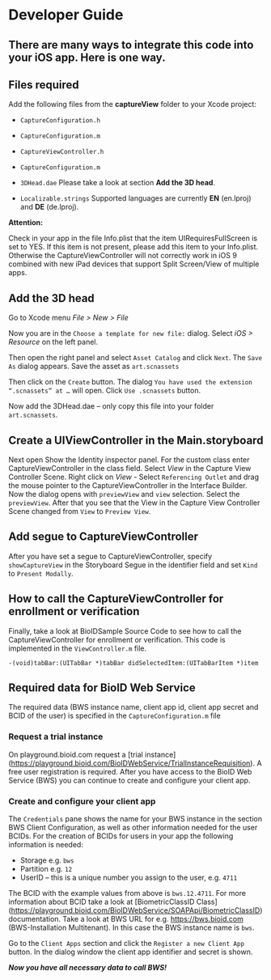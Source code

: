 Developer Guide
===============

There are many ways to integrate this code into your iOS app. Here is one way. 
-------------------------------------------------------------------------------------------------

## Files required
Add the following files from the **captureView** folder to your Xcode project:

- `CaptureConfiguration.h`
- `CaptureConfiguration.m`
- `CaptureViewController.h`
- `CaptureConfiguration.m`

- `3DHead.dae`
Please take a look at section **Add the 3D head**.

- `Localizable.strings`
Supported languages are currently **EN** (en.lproj) and **DE** (de.lproj).


**Attention:**

Check in your app in the file Info.plist that the item UIRequiresFullScreen is set to YES.
If this item is not present, please add this item to your Info.plist. Otherwise the CaptureViewController will not
correctly work in iOS 9 combined with new iPad devices that support Split Screen/View of multiple apps.


## Add the 3D head
Go to Xcode menu *File > New > File*

Now you are in the `Choose a template for new file:` dialog. 
Select *iOS > Resource* on the left panel.

Then open the right panel and select `Asset Catalog` and click `Next`. 
The `Save As` dialog appears. Save the asset as `art.scnassets`

Then click on the `Create` button. The dialog `You have used the extension “.scnassets” at …` will open.
Click `Use .scnassets` button.

Now add the 3DHead.dae – only copy this file into your folder `art.scnassets`.


## Create a UIViewController in the Main.storyboard
Next open Show the Identity inspector panel. For the custom class enter CaptureViewController in the class field.
Select *View* in the Capture View Controller Scene.
Right click on *View* - Select `Referencing Outlet` and drag the mouse pointer to the CaptureViewController in the Interface Builder. Now the dialog opens with `previewView` and `view` selection. Select the `previewView`.
After that you see that the View in the Capture View Controller Scene changed from `View` to `Preview View`.


## Add segue to CaptureViewController
After you have set a segue to CaptureViewController, specify `showCaptureView`
in the Storyboard Segue in the identifier field and set `Kind` to `Present Modally`.


## How to call the CaptureViewController for enrollment or verification
Finally, take a look at BioIDSample Source Code to see how to call the CaptureViewController for enrollment or verification. This code is implemented in the `ViewController.m` file.
```
-(void)tabBar:(UITabBar *)tabBar didSelectedItem:(UITabBarItem *)item
```

## Required data for BioID Web Service
The required data (BWS instance name, client app id, client app secret and BCID of the user) is specified in the `CaptureConfiguration.m` file


### Request a trial instance 
On playground.bioid.com request a [trial instance] (https://playground.bioid.com/BioIDWebService/TrialInstanceRequisition).
A free user registration is required. After you have access to the BioID Web Service (BWS) you can continue to create and configure your client app.


### Create and configure your client app
The `Credentials` pane shows the name for your BWS instance in the section BWS Client Configuration, as well as other information needed for the user BCIDs.
For the creation of BCIDs for users in your app the following information is needed:

- Storage e.g. `bws`
- Partition e.g. `12`
- UserID – this is a unique number you assign to the user, e.g. `4711`


The BCID with the example values from above is `bws.12.4711`. For more information about BCID take a look at [BiometricClassID Class] (https://playground.bioid.com/BioIDWebService/SOAPApi/BiometricClassID) documentation.
Take a look at BWS URL for e.g. https://bws.bioid.com (BWS-Installation Multitenant). In this case the BWS instance name is `bws`.

Go to the `Client Apps` section and click the `Register a new Client App` button. In the dialog window the client app identifier and secret is shown.

***Now you have all necessary data to call BWS!***


